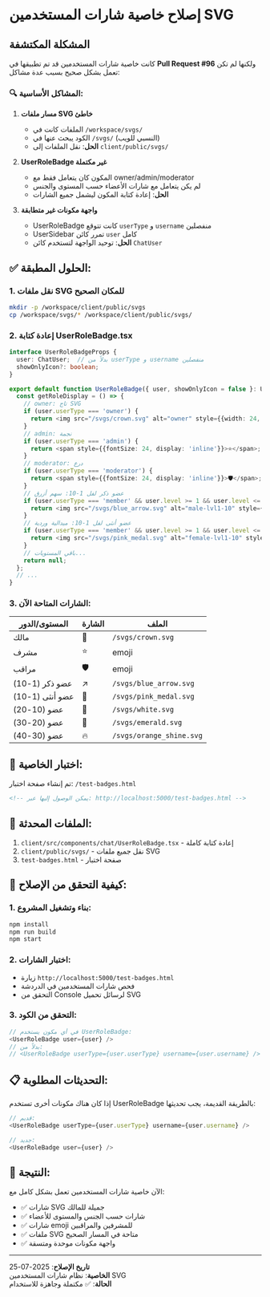 # إصلاح خاصية شارات المستخدمين SVG

## المشكلة المكتشفة

كانت خاصية شارات المستخدمين قد تم تطبيقها في **Pull Request #96** ولكنها لم تكن تعمل بشكل صحيح بسبب عدة مشاكل:

### 🔍 المشاكل الأساسية:

1. **مسار ملفات SVG خاطئ**
   - الملفات كانت في `/workspace/svgs/`
   - الكود يبحث عنها في `/svgs/` (النسبي للويب)
   - **الحل**: نقل الملفات إلى `client/public/svgs/`

2. **UserRoleBadge غير مكتملة**
   - المكون كان يتعامل فقط مع owner/admin/moderator
   - لم يكن يتعامل مع شارات الأعضاء حسب المستوى والجنس
   - **الحل**: إعادة كتابة المكون ليشمل جميع الشارات

3. **واجهة مكونات غير متطابقة**
   - UserRoleBadge كانت تتوقع `userType` و `username` منفصلين
   - UserSidebar تمرر كائن `user` كامل
   - **الحل**: توحيد الواجهة لتستخدم كائن `ChatUser`

## ✅ الحلول المطبقة:

### 1. نقل ملفات SVG للمكان الصحيح

```bash
mkdir -p /workspace/client/public/svgs
cp /workspace/svgs/* /workspace/client/public/svgs/
```

### 2. إعادة كتابة UserRoleBadge.tsx

```typescript
interface UserRoleBadgeProps {
  user: ChatUser;  // بدلاً من userType و username منفصلين
  showOnlyIcon?: boolean;
}

export default function UserRoleBadge({ user, showOnlyIcon = false }: UserRoleBadgeProps) {
  const getRoleDisplay = () => {
    // owner: تاج SVG
    if (user.userType === 'owner') {
      return <img src="/svgs/crown.svg" alt="owner" style={{width: 24, height: 24, display: 'inline'}} />;
    }
    // admin: نجمة
    if (user.userType === 'admin') {
      return <span style={{fontSize: 24, display: 'inline'}}>⭐</span>;
    }
    // moderator: درع
    if (user.userType === 'moderator') {
      return <span style={{fontSize: 24, display: 'inline'}}>🛡️</span>;
    }
    // عضو ذكر لفل 1-10: سهم أزرق
    if (user.userType === 'member' && user.level >= 1 && user.level <= 10 && user.gender === 'male') {
      return <img src="/svgs/blue_arrow.svg" alt="male-lvl1-10" style={{width: 24, height: 24, display: 'inline'}} />;
    }
    // عضو أنثى لفل 1-10: ميدالية وردية
    if (user.userType === 'member' && user.level >= 1 && user.level <= 10 && user.gender === 'female') {
      return <img src="/svgs/pink_medal.svg" alt="female-lvl1-10" style={{width: 24, height: 24, display: 'inline'}} />;
    }
    // باقي المستويات...
    return null;
  };
  // ...
}
```

### 3. الشارات المتاحة الآن:

| المستوى/الدور   | الشارة | الملف                    |
| --------------- | ------ | ------------------------ |
| مالك            | 👑     | `/svgs/crown.svg`        |
| مشرف            | ⭐     | emoji                    |
| مراقب           | 🛡️     | emoji                    |
| عضو ذكر (1-10)  | ↗️     | `/svgs/blue_arrow.svg`   |
| عضو أنثى (1-10) | 🏅     | `/svgs/pink_medal.svg`   |
| عضو (10-20)     | 💎     | `/svgs/white.svg`        |
| عضو (20-30)     | 💚     | `/svgs/emerald.svg`      |
| عضو (30-40)     | 🔥     | `/svgs/orange_shine.svg` |

## 🧪 اختبار الخاصية:

تم إنشاء صفحة اختبار: `/test-badges.html`

```html
<!-- يمكن الوصول إليها عبر: http://localhost:5000/test-badges.html -->
```

## 📁 الملفات المحدثة:

1. `client/src/components/chat/UserRoleBadge.tsx` - إعادة كتابة كاملة
2. `client/public/svgs/` - نقل جميع ملفات SVG
3. `test-badges.html` - صفحة اختبار

## 🔧 كيفية التحقق من الإصلاح:

### 1. بناء وتشغيل المشروع:

```bash
npm install
npm run build
npm start
```

### 2. اختبار الشارات:

- زيارة `http://localhost:5000/test-badges.html`
- فحص شارات المستخدمين في الدردشة
- التحقق من Console لرسائل تحميل SVG

### 3. التحقق من الكود:

```typescript
// في أي مكون يستخدم UserRoleBadge:
<UserRoleBadge user={user} />
// بدلاً من:
// <UserRoleBadge userType={user.userType} username={user.username} />
```

## 📋 التحديثات المطلوبة:

إذا كان هناك مكونات أخرى تستخدم UserRoleBadge بالطريقة القديمة، يجب تحديثها:

```typescript
// قديم:
<UserRoleBadge userType={user.userType} username={user.username} />

// جديد:
<UserRoleBadge user={user} />
```

## 🎯 النتيجة:

الآن خاصية شارات المستخدمين تعمل بشكل كامل مع:

- ✅ شارات SVG جميلة للمالك
- ✅ شارات حسب الجنس والمستوى للأعضاء
- ✅ شارات emoji للمشرفين والمراقبين
- ✅ ملفات SVG متاحة في المسار الصحيح
- ✅ واجهة مكونات موحدة ومتسقة

---

**تاريخ الإصلاح**: 2025-07-25  
**الخاصية**: نظام شارات المستخدمين SVG  
**الحالة**: ✅ مكتملة وجاهزة للاستخدام
